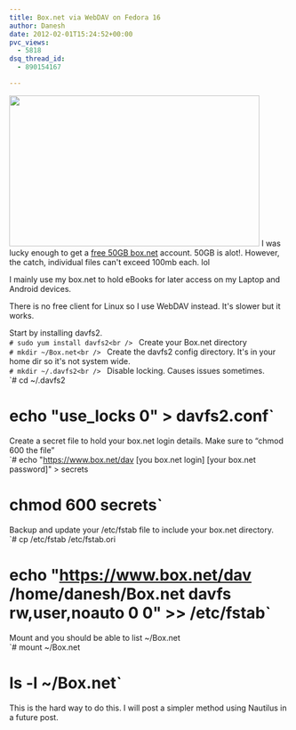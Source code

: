 ```yaml
---
title: Box.net via WebDAV on Fedora 16
author: Danesh
date: 2012-02-01T15:24:52+00:00
pvc_views:
  - 5818
dsq_thread_id:
  - 890154167

---
```

<img loading="lazy" class="alignnone size-medium wp-image-2356" title="boxnet" src="/wp-content/uploads/2012/02/boxnet-450x271.png" alt="" width="450" height="271" srcset="/wp-content/uploads/2012/02/boxnet-450x271.png 450w, /wp-content/uploads/2012/02/boxnet.png 640w" sizes="(max-width: 450px) 100vw, 450px" />  
I was lucky enough to get a <a title="Current 50GB promotions" href="https://support.box.net/entries/20768867-box-50-gb-promotion-faqs" target="_blank">free 50GB box.net</a> account. 50GB is alot!. However, the catch, individual files can't exceed 100mb each. lol

I mainly use my box.net to hold eBooks for later access on my Laptop and Android devices.

There is no free client for Linux so I use WebDAV instead. It's slower but it works.

Start by installing davfs2.  
`# sudo yum install davfs2<br />
` Create your Box.net directory  
`# mkdir ~/Box.net<br />
` Create the davfs2 config directory. It's in your home dir so it's not system wide.  
`# mkdir ~/.davfs2<br />
` Disable locking. Causes issues sometimes.  
`# cd ~/.davfs2<br />
# echo "use_locks 0" > davfs2.conf`  
Create a secret file to hold your box.net login details. Make sure to &#8220;chmod 600 the file&#8221;  
`# echo "https://www.box.net/dav [you box.net login] [your box.net password]" > secrets<br />
# chmod 600 secrets`  
Backup and update your /etc/fstab file to include your box.net directory.  
`# cp /etc/fstab /etc/fstab.ori<br />
# echo "https://www.box.net/dav /home/danesh/Box.net davfs rw,user,noauto 0 0" >> /etc/fstab`  
Mount and you should be able to list ~/Box.net  
`# mount ~/Box.net<br />
# ls -l ~/Box.net`

This is the hard way to do this. I will post a simpler method using Nautilus in a future post.